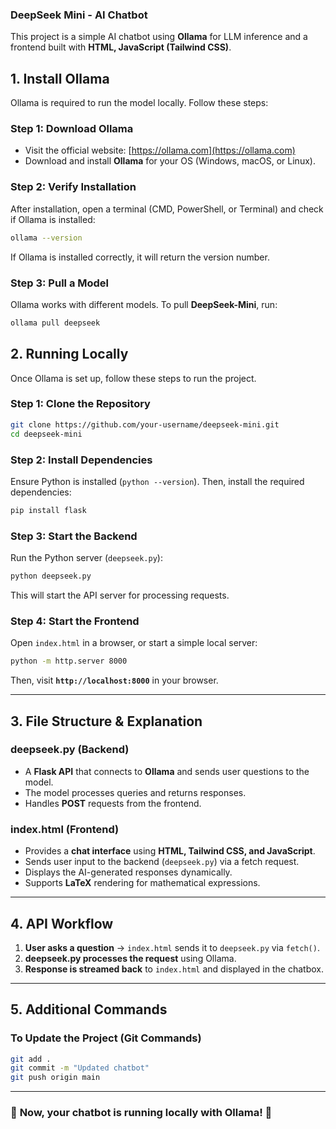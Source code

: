 ### DeepSeek Mini - AI Chatbot

This project is a simple AI chatbot using **Ollama** for LLM inference and a frontend built with **HTML, JavaScript (Tailwind CSS)**.

## **1. Install Ollama**
Ollama is required to run the model locally. Follow these steps:

### **Step 1: Download Ollama**
- Visit the official website: [https://ollama.com](https://ollama.com)
- Download and install **Ollama** for your OS (Windows, macOS, or Linux).

### **Step 2: Verify Installation**
After installation, open a terminal (CMD, PowerShell, or Terminal) and check if Ollama is installed:

```sh
ollama --version
```
If Ollama is installed correctly, it will return the version number.

### **Step 3: Pull a Model**
Ollama works with different models. To pull **DeepSeek-Mini**, run:

```sh
ollama pull deepseek
```

## **2. Running Locally**
Once Ollama is set up, follow these steps to run the project.

### **Step 1: Clone the Repository**
```sh
git clone https://github.com/your-username/deepseek-mini.git
cd deepseek-mini
```

### **Step 2: Install Dependencies**
Ensure Python is installed (`python --version`). Then, install the required dependencies:

```sh
pip install flask
```

### **Step 3: Start the Backend**
Run the Python server (`deepseek.py`):

```sh
python deepseek.py
```
This will start the API server for processing requests.

### **Step 4: Start the Frontend**
Open `index.html` in a browser, or start a simple local server:

```sh
python -m http.server 8000
```
Then, visit **`http://localhost:8000`** in your browser.

---

## **3. File Structure & Explanation**
### **deepseek.py (Backend)**
- A **Flask API** that connects to **Ollama** and sends user questions to the model.
- The model processes queries and returns responses.
- Handles **POST** requests from the frontend.

### **index.html (Frontend)**
- Provides a **chat interface** using **HTML, Tailwind CSS, and JavaScript**.
- Sends user input to the backend (`deepseek.py`) via a fetch request.
- Displays the AI-generated responses dynamically.
- Supports **LaTeX** rendering for mathematical expressions.

---

## **4. API Workflow**
1. **User asks a question** → `index.html` sends it to `deepseek.py` via `fetch()`.
2. **deepseek.py processes the request** using Ollama.
3. **Response is streamed back** to `index.html` and displayed in the chatbox.

---

## **5. Additional Commands**
### **To Update the Project (Git Commands)**
```sh
git add .
git commit -m "Updated chatbot"
git push origin main
```

---

### 🎯 **Now, your chatbot is running locally with Ollama! 🚀**
```
